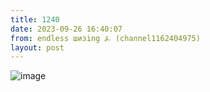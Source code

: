 ```yaml
---
title: 1240
date: 2023-09-26 16:40:07
from: endless шизing ⍼ (channel1162404975)
layout: post
---
```


![image](photos/photo_167@26-09-2023_16-40-07.jpg)


